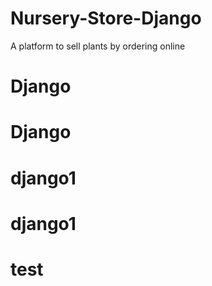 # Nursery-Store-Django
A platform to sell plants by ordering online
# Django
# Django
# django1
# django1
# test
